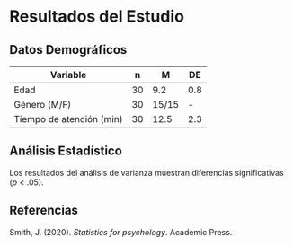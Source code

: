 # Resultados del Estudio

## Datos Demográficos

| Variable | n | M | DE |
|----------|---|---|----|
| Edad | 30 | 9.2 | 0.8 |
| Género (M/F) | 30 | 15/15 | - |
| Tiempo de atención (min) | 30 | 12.5 | 2.3 |

## Análisis Estadístico

Los resultados del análisis de varianza muestran diferencias significativas (*p* < .05).

## Referencias

Smith, J. (2020). *Statistics for psychology*. Academic Press.
